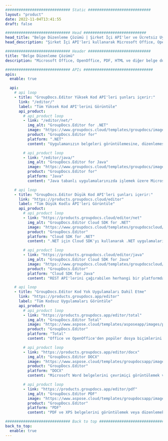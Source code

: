 ```yaml
---
############################# Static ############################
layout: "product"
date: 2022-11-04T13:41:55
draft: false

############################# Head ############################
head_title: "Belge Düzenleme Çözümü | Şirket İçi API'ler ve Ücretsiz Uygulamalar"
head_description: "Şirket İçi API'leri kullanarak Microsoft Office, OpenDocument, PDF ve diğer Dosya Biçimleri için Belge Düzenleme veya Çevrimiçi Belge Düzenleyici Uygulamasını kullanın."

############################# Header ############################
title: "Belge Düzenleme Çözümü"
description: "Microsoft Office, OpenOffice, PDF, HTML ve diğer belge dosya biçimlerini işlemek için belge düzenleyici."

############################# APIs ###############################
apis:
  enable: true

  api:
    # api loop
    - title: "GroupDocs.Editor Yüksek Kod API'leri şunları içerir:"
      link: "/editor/"
      label: "Tüm Yüksek Kod API'lerini Görüntüle"
      api_product:
        # api_product loop
        - link: "/editor/net/"
          img_alt: "GroupDocs.Editor for .NET"
          image: "https://www.groupdocs.cloud/templates/groupdocs/images/product-logos/groupdocs-editor-net.png"
          product: "GroupDocs.Editor for"
          platform: ".NET"
          content: "Uygulamanızın belgeleri görüntülemesine, düzenlemesine ve ardından dönüştürmesine yardımcı olan On Premise .NET API."

        # api_product loop
        - link: "/editor/java/"
          img_alt: "GroupDocs.Editor for Java"
          image: "https://www.groupdocs.cloud/templates/groupdocs/images/product-logos/groupdocs-editor-java.png"
          product: "GroupDocs.Editor for"
          platform: "Java"
          content: "Java tabanlı uygulamalarınızda işlemek üzere Microsoft Office, OpenOffice, HTML ve diğer belgeler için belge düzenleme API'si."

    # api loop
    - title: "GroupDocs.Editor Düşük Kod API'leri şunları içerir:"
      link: "https://products.groupdocs.cloud/editor"
      label: "Tüm Düşük Kodlu API'leri Görüntüle"
      api_product:
        # api_product loop
        - link: "https://products.groupdocs.cloud/editor/net"
          img_alt: "GroupDocs.Editor Cloud SDK for .NET"
          image: "https://www.groupdocs.cloud/templates/groupdocscloud/images/sdk/272x272/groupdocs_editor-for-net.png"
          product: "GroupDocs.Editor"
          platform: "Cloud SDK for .NET"
          content: ".NET için Cloud SDK'yı kullanarak .NET uygulamalarına güçlü belge biçimleri düzenleme özellikleri ekleyin. MS Office, Web ve XML belgelerini düzenleyin."

        # api_product loop
        - link: "https://products.groupdocs.cloud/editor/java"
          img_alt: "GroupDocs.Editor Cloud SDK for Java"
          image: "https://www.groupdocs.cloud/templates/groupdocscloud/images/sdk/272x272/groupdocs_editor-for-java.png"
          product: "GroupDocs.Editor"
          platform: "Cloud SDK for Java"
          content: "REST API'lerini çağırabilen herhangi bir platformda endüstri standardı belge dosya biçimlerini düzenlemek için Java uygulamaları için gelişmiş belge düzenleyici SDK."

    # api loop
    - title: "GroupDocs.Editor Kod Yok Uygulamaları Dahil Etme"
      link: "https://products.groupdocs.app/editor"
      label: "Tüm Kodsuz Uygulamaları Görüntüle"
      api_product:
        # api_product loop
        - link: "https://products.groupdocs.app/editor/total"
          img_alt: "GroupDocs.Editor Total"
          image: "https://www.aspose.cloud/templates/asposeapp/images/products/logo/aspose_editor-app.png"
          product: "GroupDocs.Editor"
          platform: "Total"
          content: "Office ve OpenOffice'den popüler dosya biçimlerini düzenlemek için web tabanlı ücretsiz çevrimiçi uygulama."

        # api_product loop
        - link: "https://products.groupdocs.app/editor/docx"
          img_alt: "GroupDocs.Editor DOCX"
          image: "https://www.aspose.cloud/templates/groupdocsapp/images/products/logo/groupdocs_words-app.png"
          product: "GroupDocs.Editor"
          platform: "DOCX"
          content: "Microsoft Word belgelerini çevrimiçi görüntülemek ve düzenlemek için ücretsiz editör uygulaması."

        # api_product loop
        - link: "https://products.groupdocs.app/editor/pdf"
          img_alt: "GroupDocs.Editor PDF"
          image: "https://www.aspose.cloud/templates/groupdocsapp/images/products/logo/groupdocs_pdf-app.png"
          product: "GroupDocs.Editor"
          platform: "PDF"
          content: "PDF ve XPS belgelerini görüntülemek veya düzenlemek için herhangi bir cihazı, herhangi bir tarayıcıyı kullanın."

############################# Back to top ###############################
back_to_top:
  enable: true
---
```

